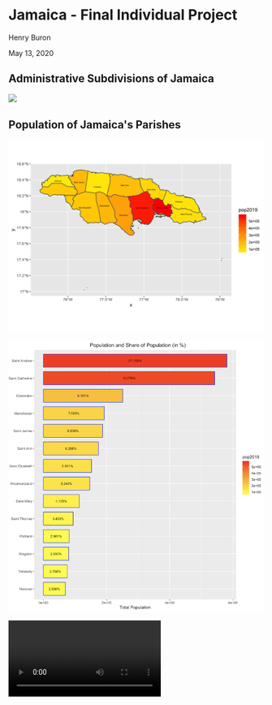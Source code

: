 # Jamaica - Final Individual Project

Henry Buron

May 13, 2020

## Administrative Subdivisions of Jamaica
![](jaimaica_gadm.png)

## Population of Jamaica's Parishes
![](jam_pop2019.png)

![](jam_graph3.png)

![](jam_pop2019E.mp4)
